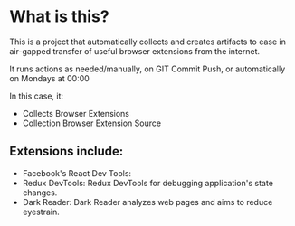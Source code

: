 # What is this?

This is a project that automatically collects and creates artifacts to ease in air-gapped transfer of useful browser extensions from the internet.

It runs actions as needed/manually, on GIT Commit Push, or automatically on Mondays at 00:00 

In this case, it:

- Collects Browser Extensions
- Collection Browser Extension Source

## Extensions include:

- Facebook's React Dev Tools:
- Redux DevTools: Redux DevTools for debugging application's state changes.
- Dark Reader: Dark Reader analyzes web pages and aims to reduce eyestrain.